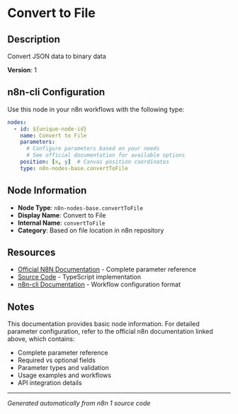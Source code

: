 # Convert to File

## Description

Convert JSON data to binary data

**Version**: 1

## n8n-cli Configuration

Use this node in your n8n workflows with the following type:

```yaml
nodes:
  - id: ${unique-node-id}
    name: Convert to File
    parameters:
      # Configure parameters based on your needs
      # See official documentation for available options
    position: [x, y]  # Canvas position coordinates
    type: n8n-nodes-base.convertToFile
```

## Node Information

- **Node Type**: `n8n-nodes-base.convertToFile`
- **Display Name**: Convert to File
- **Internal Name**: `convertToFile`
- **Category**: Based on file location in n8n repository

## Resources

- [Official N8N Documentation](https://docs.n8n.io/integrations/builtin/app-nodes/n8n-nodes-base.converttofile/) - Complete parameter reference
- [Source Code](https://github.com/n8n-io/n8n/blob/master/packages/nodes-base/nodes/Files/ConvertToFile/ConvertToFile.node.ts) - TypeScript implementation
- [n8n-cli Documentation](https://github.com/edenreich/n8n-cli) - Workflow configuration format

## Notes

This documentation provides basic node information. For detailed parameter configuration, 
refer to the official n8n documentation linked above, which contains:

- Complete parameter reference
- Required vs optional fields
- Parameter types and validation
- Usage examples and workflows
- API integration details

---
*Generated automatically from n8n 1 source code*
